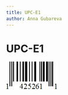 ```yaml
---
title: UPC-E1
author: Anna Gubareva
---
```

# UPC-E1

![](../../../../../images/eurd-win-bar-code-upc-e1.png)